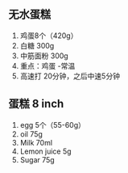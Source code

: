 
## 无水蛋糕

1. 鸡蛋8个（420g）
2. 白糖 300g
3. 中筋面粉 300g
4. 重点：鸡蛋 -常温
5. 高速打 20分钟，之后中速5分钟

## 蛋糕 8 inch
1. egg 5个（55-60g）
2. oil 75g
3. Milk 70ml
4. Lemon juice 5g
5. Sugar 75g